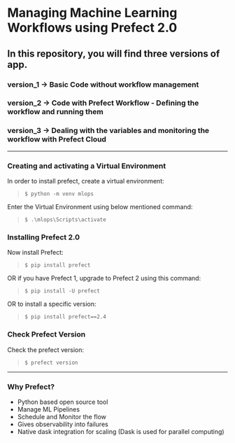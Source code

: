 # Managing Machine Learning Workflows using Prefect 2.0

## In this repository, you will find three versions of app.

### version_1 -> Basic Code without workflow management
### version_2 -> Code with Prefect Workflow - Defining the workflow and running them
### version_3 -> Dealing with the variables and monitoring the workflow with Prefect Cloud

***
### Creating and activating a Virtual Environment
In order to install prefect, create a virtual environment:
> `$ python -m venv mlops`  

Enter the Virtual Environment using below mentioned command:
> `$ .\mlops\Scripts\activate`

### Installing Prefect 2.0
Now install Prefect:
> `$ pip install prefect`  

OR  if you have Prefect 1, upgrade to Prefect 2 using this command:  
> `$ pip install -U prefect`  

OR to install a specific version:  
> `$ pip install prefect==2.4`  

### Check Prefect Version
Check the prefect version:
> `$ prefect version`

***

### Why Prefect?
- Python based open source tool  
- Manage ML Pipelines  
- Schedule and Monitor the flow  
- Gives observability into failures  
- Native dask integration for scaling (Dask is used for parallel computing)